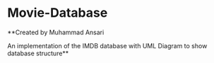 # Movie-Database

**Created by Muhammad Ansari

An implementation of the IMDB database with UML Diagram to show database structure**
